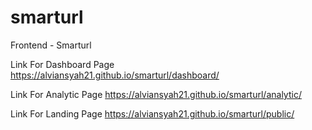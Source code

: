 # smarturl
Frontend - Smarturl

Link For Dashboard Page
https://alviansyah21.github.io/smarturl/dashboard/


Link For Analytic Page
https://alviansyah21.github.io/smarturl/analytic/


Link For Landing Page
https://alviansyah21.github.io/smarturl/public/